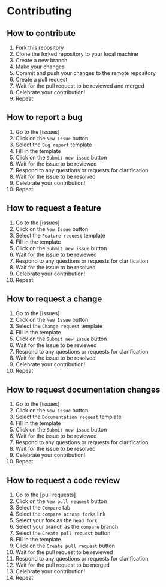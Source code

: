 # Contributing 

## How to contribute

1. Fork this repository
2. Clone the forked repository to your local machine
3. Create a new branch
4. Make your changes
5. Commit and push your changes to the remote repository
6. Create a pull request
7. Wait for the pull request to be reviewed and merged
8. Celebrate your contribution!
9. Repeat

## How to report a bug

1. Go to the [issues]
2. Click on the `New Issue` button
3. Select the `Bug report` template
4. Fill in the template
5. Click on the `Submit new issue` button
6. Wait for the issue to be reviewed
7. Respond to any questions or requests for clarification
8. Wait for the issue to be resolved
9. Celebrate your contribution!
10. Repeat

## How to request a feature

1. Go to the [issues]
2. Click on the `New Issue` button
3. Select the `Feature request` template
4. Fill in the template
5. Click on the `Submit new issue` button
6. Wait for the issue to be reviewed
7. Respond to any questions or requests for clarification
8. Wait for the issue to be resolved
9. Celebrate your contribution!
10. Repeat

## How to request a change

1. Go to the [issues]
2. Click on the `New Issue` button
3. Select the `Change request` template
4. Fill in the template
5. Click on the `Submit new issue` button
6. Wait for the issue to be reviewed
7. Respond to any questions or requests for clarification
8. Wait for the issue to be resolved
9. Celebrate your contribution!
10. Repeat

## How to request documentation changes

1. Go to the [issues]
2. Click on the `New Issue` button
3. Select the `Documentation request` template
4. Fill in the template
5. Click on the `Submit new issue` button
6. Wait for the issue to be reviewed
7. Respond to any questions or requests for clarification
8. Wait for the issue to be resolved
9. Celebrate your contribution!
10. Repeat

## How to request a code review

1. Go to the [pull requests]
2. Click on the `New pull request` button
3. Select the `Compare` tab
4. Select the `compare across forks` link
5. Select your fork as the `head fork`
6. Select your branch as the `compare` branch
7. Select the `Create pull request` button
8. Fill in the template
9. Click on the `Create pull request` button
10. Wait for the pull request to be reviewed
11. Respond to any questions or requests for clarification
12. Wait for the pull request to be merged
13. Celebrate your contribution!
14. Repeat

